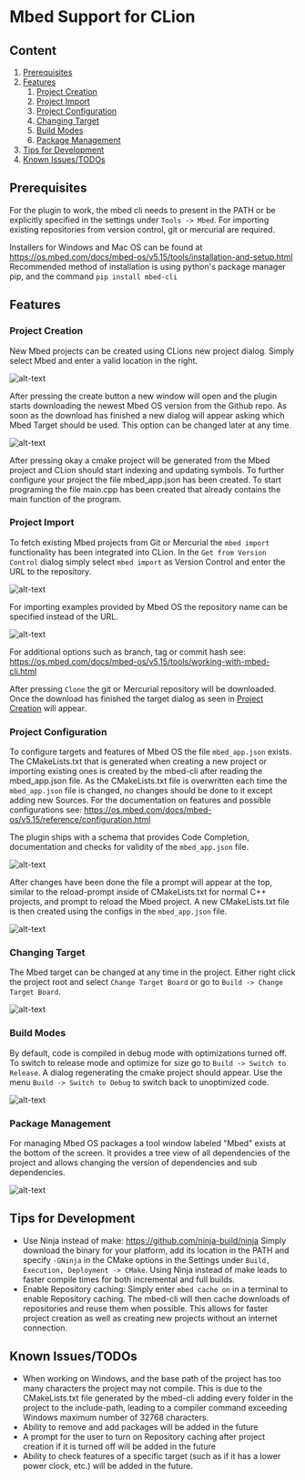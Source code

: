 # Mbed Support for CLion

## Content
1. [Prerequisites](#prerequisites)
2. [Features](#features)
    1. [Project Creation](#project-creation)
    2. [Project Import](#project-import)
    3. [Project Configuration](#project-configuration)
    4. [Changing Target](#changing-target)
    5. [Build Modes](#build-modes)
    6. [Package Management](#package-management)
3. [Tips for Development](#tips-for-development)
4. [Known Issues/TODOs](#known-issuestodos)

## Prerequisites

For the plugin to work, the mbed cli needs to present in the PATH or be explicitly specified in the settings under 
`Tools -> Mbed`. For importing existing repositories from version control, git or mercurial are required.

Installers for Windows and Mac OS can be found at https://os.mbed.com/docs/mbed-os/v5.15/tools/installation-and-setup.html
Recommended method of installation is using python's package manager pip, and the command `pip install mbed-cli`

## Features
### Project Creation

New Mbed projects can be created using CLions new project dialog. Simply select Mbed and enter a valid location in the 
right.

![alt-text](https://i.imgur.com/d7qLPal.png "New Project Menu")

After pressing the create button a new window will open and the plugin starts downloading the newest Mbed OS version 
from the Github repo. As soon as the download has finished a new dialog will appear asking which Mbed Target should be 
used. This option can be changed later at any time. 

![alt-text](https://imgur.com/UarcAWg.png "Select Target Dialog")

After pressing okay a cmake project will be generated from the Mbed project and CLion should start indexing and 
updating symbols. To further configure your project the file mbed_app.json has been created. To start programing
the file main.cpp has been created that already contains the main function of the program. 

### Project Import

To fetch existing Mbed projects from Git or Mercurial the `mbed import` functionality has been integrated into CLion.
In the `Get from Version Control` dialog simply select `mbed import` as Version Control and enter the URL to the 
repository. 

![alt-text](https://imgur.com/CFbV6Hf.png "mbed import Version Control")

For importing examples provided by Mbed OS the repository name can be specified instead of the URL.

![alt-text](https://imgur.com/6mZ7hjb.png "mbed import repository names")

For additional options such as branch, tag or commit hash see:
https://os.mbed.com/docs/mbed-os/v5.15/tools/working-with-mbed-cli.html

After pressing `Clone` the git or Mercurial repository will be downloaded. Once the download has finished the target 
dialog as seen in [Project Creation](#project-creation) will appear.

### Project Configuration

To configure targets and features of Mbed OS the file `mbed_app.json` exists. The CMakeLists.txt that is generated when
creating a new project or importing existing ones is created by the mbed-cli after reading the mbed_app.json file. As the 
CMakeLists.txt file is overwritten each time the `mbed_app.json` file is changed, no changes should be done to it except
adding new Sources. For the documentation on features and possible configurations see: 
https://os.mbed.com/docs/mbed-os/v5.15/reference/configuration.html

The plugin ships with a schema that provides Code Completion, documentation and checks for validity
of the `mbed_app.json` file.

![alt-text](https://imgur.com/WQHGm73.png "Code completion in mbed_app.json")

After changes have been done the file a prompt will appear at the top, similar to the reload-prompt inside of 
CMakeLists.txt for normal C++ projects, and prompt to reload the Mbed project. A new CMakeLists.txt file is then created 
using the configs in the `mbed_app.json` file.

![alt-text](https://imgur.com/KmcQjF4.png "Prompt to reload Mbed project")

### Changing Target

The Mbed target can be changed at any time in the project. Either right click the project root and select 
`Change Target Board` or go to `Build -> Change Target Board`.

![alt-text](https://imgur.com/DGtfAz7.png "Change Target Board context menu")

### Build Modes

By default, code is compiled in debug mode with optimizations turned off. To switch to release mode and optimize
for size go to `Build -> Switch to Release`. A dialog regenerating the cmake project should appear. Use the menu
`Build -> Switch to Debug` to switch back to unoptimized code.

![alt-text](https://imgur.com/gvlNFsd.png "Switch to Release context menu")

### Package Management

For managing Mbed OS packages a tool window labeled "Mbed" exists at the bottom of the screen. It provides a tree view
of all dependencies of the project and allows changing the version of dependencies and sub dependencies. 

![alt-text](https://imgur.com/lZdZRyt.png "Dependency tree toolwindow with version select")

## Tips for Development

* Use Ninja instead of make: https://github.com/ninja-build/ninja Simply download the binary for your platform,
 add its location in the PATH and specify `-GNinja` in the CMake options in the Settings under 
 `Build, Execution, Deployment -> CMake`. Using Ninja instead of make leads to faster compile times for both incremental
 and full builds.
* Enable Repository caching: Simply enter `mbed cache on` in a terminal to enable Repository caching. The mbed-cli will 
  then cache downloads of repositories and reuse them when possible. This allows for faster project creation as well as 
  creating new projects without an internet connection. 
  
## Known Issues/TODOs
* When working on Windows, and the base path of the project has too many characters the project may not compile.
  This is due to the CMakeLists.txt file generated by the mbed-cli adding every folder in the project to the include-path,
  leading to a compiler command exceeding Windows maximum number of 32768 characters. 
* Ability to remove and add packages will be added in the future
* A prompt for the user to turn on Repository caching after project creation if it is turned off will be added in the future
* Ability to check features of a specific target (such as if it has a lower power clock, etc.) will be added in the future. 